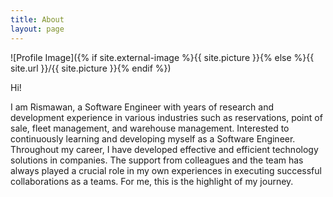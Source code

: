 ```yaml
---
title: About
layout: page
---
```

![Profile Image]({% if site.external-image %}{{ site.picture }}{% else %}{{ site.url }}/{{ site.picture }}{% endif %})

<p>Hi!</p>

<p>I am Rismawan, a Software Engineer with years of research and development experience in various industries such as reservations, point of sale, fleet management, and warehouse management. Interested to continuously learning and developing myself as a Software Engineer. Throughout my career, I have developed effective and efficient technology solutions in companies. The support from colleagues and the team has always played a crucial role in my own experiences in executing successful collaborations as a teams. For me, this is the highlight of my journey.</p>

<!-- <h2>Skills</h2>
 
<ul class="skill-list">
	<li>Git</li>
	<li>Go</li>
	<li>PHP</li>
	<li>Laravel</li>
	<li>Typescript</li>
	<li>Vuejs</li>
	<li>NextJs</li>
	<li>Java Spring</li>
	<li>Kanban</li>
	<li>MySQL - PostgreSQL</li>
	<li>Clean Architecture</li>
	<li>Containerization & Microservices</li> 
	<li>TDD e Continuous Integration</li>
</ul> -->

<!-- <h2>Projects</h2> -->

<!-- <ul>
	<li><a href="https://github.com/">Lorem Lorem</a></li>
	<li><a href="https://github.com/">Ipsum Dolor</a></li>
	<li><a href="https://github.com/">Dolor Lorem</a></li>
</ul> -->
